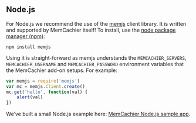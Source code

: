 

<h2 id="node.js">Node.js</h2>

For Node.js we recommend the use of the
[memjs](https://github.com/alevy/memjs) client library. It is written
and supported by MemCachier itself! To install, use the [node package
manager (npm)](https://npmjs.org/):

```text
npm install memjs
```

Using it is straight-forward as memjs understands the `MEMCACHIER_SERVERS`,
`MEMCACHIER_USERNAME` and `MEMCACHIER_PASSWORD`
environment variables that the MemCachier add-on setups. For example:

```javascript
var memjs = require('memjs')
var mc = memjs.Client.create()
mc.get('hello', function(val) {
    alert(val)
})
```

We’ve built a small Node.js example here: [MemCachier Node.js sample
app](http://github.com/memcachier/examples-node).

